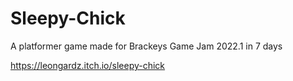 # Sleepy-Chick
A platformer game made for Brackeys Game Jam 2022.1 in 7 days

https://leongardz.itch.io/sleepy-chick
